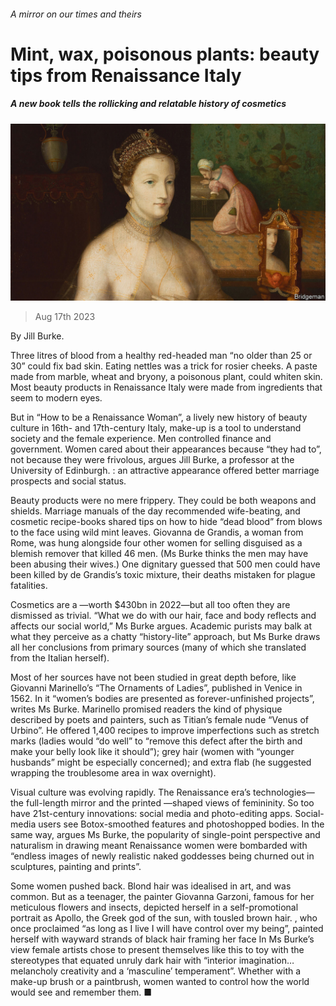 ###### A mirror on our times and theirs

# Mint, wax, poisonous plants: beauty tips from Renaissance Italy 

##### A new book tells the rollicking and relatable history of cosmetics 

![image](images/20230819_CUP003.jpg) 

> Aug 17th 2023 

 By Jill Burke. 

Three litres of blood from a healthy red-headed man “no older than 25 or 30” could fix bad skin. Eating nettles was a trick for rosier cheeks. A paste made from marble, wheat and bryony, a poisonous plant, could whiten skin. Most beauty products in Renaissance Italy were made from ingredients that seem  to modern eyes. 

But in “How to be a Renaissance Woman”, a lively new history of beauty culture in 16th- and 17th-century Italy, make-up is a tool to understand society and the female experience. Men controlled finance and government. Women cared about their appearances because “they had to”, not because they were frivolous, argues Jill Burke, a professor at the University of Edinburgh. : an attractive appearance offered better marriage prospects and social status. 

Beauty products were no mere frippery. They could be both weapons and shields. Marriage manuals of the day recommended wife-beating, and cosmetic recipe-books shared tips on how to hide “dead blood” from blows to the face using wild mint leaves. Giovanna de Grandis, a woman from Rome, was hung alongside four other women for selling  disguised as a blemish remover that killed 46 men. (Ms Burke thinks the men may have been abusing their wives.) One dignitary guessed that 500 men could have been killed by de Grandis’s toxic mixture, their deaths mistaken for plague fatalities. 

Cosmetics are a —worth $430bn in 2022—but all too often they are dismissed as trivial. “What we do with our hair, face and body reflects and affects our social world,” Ms Burke argues. Academic purists may balk at what they perceive as a chatty “history-lite” approach, but Ms Burke draws all her conclusions from primary sources (many of which she translated from the Italian herself).

Most of her sources have not been studied in great depth before, like Giovanni Marinello’s “The Ornaments of Ladies”, published in Venice in 1562. In it “women’s bodies are presented as forever-unfinished projects”, writes Ms Burke. Marinello promised readers the kind of physique described by poets and painters, such as Titian’s female nude “Venus of Urbino”. He offered 1,400 recipes to improve imperfections such as stretch marks (ladies would “do well” to “remove this defect after the birth and make your belly look like it should”); grey hair (women with “younger husbands” might be especially concerned); and extra flab (he suggested wrapping the troublesome area in wax overnight).

Visual culture was evolving rapidly. The Renaissance era’s technologies—the full-length mirror and the printed —shaped views of femininity. So too have 21st-century innovations: social media and photo-editing apps. Social-media users see Botox-smoothed features and photoshopped bodies. In the same way, argues Ms Burke, the popularity of single-point perspective and naturalism in drawing meant Renaissance women were bombarded with “endless images of newly realistic naked goddesses being churned out in sculptures, painting and prints”.

Some women pushed back. Blond hair was idealised in art, and  was common. But as a teenager, the painter Giovanna Garzoni, famous for her meticulous flowers and insects, depicted herself in a self-promotional portrait as Apollo, the Greek god of the sun, with tousled brown hair. , who once proclaimed “as long as I live I will have control over my being”, painted herself with wayward strands of black hair framing her face In Ms Burke’s view female artists chose to present themselves like this to toy with the stereotypes that equated unruly dark hair with “interior imagination…melancholy creativity and a ‘masculine’ temperament”. Whether with a make-up brush or a paintbrush, women wanted to control how the world would see and remember them. ■


